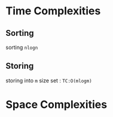 # Time Complexities

## Sorting
sorting `nlogn`

## Storing
storing into `m` size set : `TC:O(mlogm)`

# Space Complexities